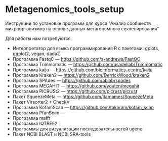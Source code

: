 # Metagenomics_tools_setup
Инструкции по установке программ для курса "Анализ сообществ микроорганизмов на основе данных метагеномного  секвенирования"

Для работы нам потребуются:
* Интерпретатор для языка программирования R с пакетами: gplots, ggplot2, vegan, dada2
* Программа FastqC — https://github.com/s-andrews/FastQC
* Программа Trimmomatic — https://github.com/usadellab/Trimmomatic
* Программа kaiju — https://github.com/bioinformatics-centre/kaiju
* Программа Kraken2 — https://github.com/DerrickWood/kraken2
* Программа SPAdes — https://github.com/ablab/spades
* Программа MEGAHIT — https://github.com/voutcn/megahit
* Программа PICRUSt2 — https://github.com/picrust/picrust
* Пакет SqueezeMeta — https://github.com/jtamames/SqueezeMeta
* Пакет Virsorter2 + CheckV 
* Программа KofamScan — https://github.com/takaram/kofam_scan
* Программа PfanScan  —
* Программа mafft
* Программа IQTREE2
* Программы для визуализации последовательностей ugene
* Пакет NCBI BLAST и NCBI SRA-tools

